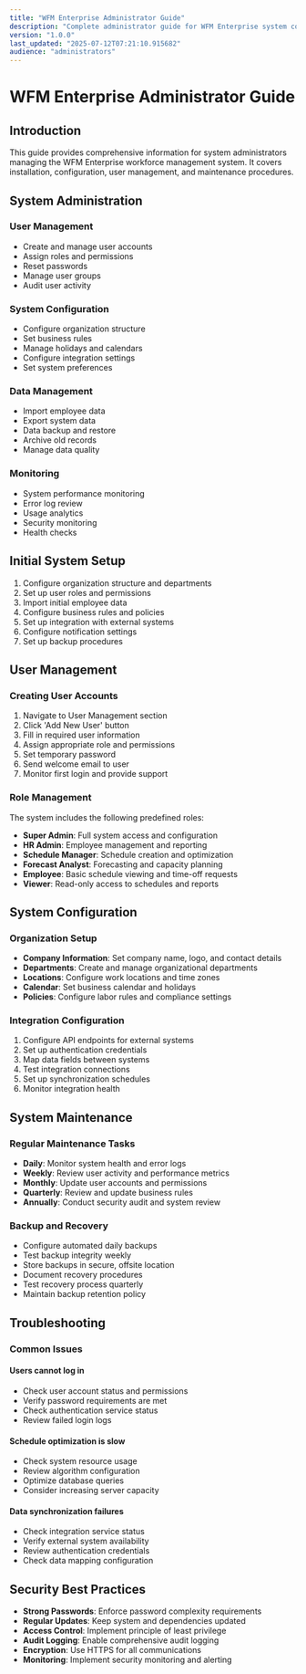```yaml
---
title: "WFM Enterprise Administrator Guide"
description: "Complete administrator guide for WFM Enterprise system configuration"
version: "1.0.0"
last_updated: "2025-07-12T07:21:10.915682"
audience: "administrators"
---
```


# WFM Enterprise Administrator Guide

## Introduction

This guide provides comprehensive information for system administrators managing the WFM Enterprise workforce management system. It covers installation, configuration, user management, and maintenance procedures.

## System Administration

### User Management

- Create and manage user accounts
- Assign roles and permissions
- Reset passwords
- Manage user groups
- Audit user activity

### System Configuration

- Configure organization structure
- Set business rules
- Manage holidays and calendars
- Configure integration settings
- Set system preferences

### Data Management

- Import employee data
- Export system data
- Data backup and restore
- Archive old records
- Manage data quality

### Monitoring

- System performance monitoring
- Error log review
- Usage analytics
- Security monitoring
- Health checks

## Initial System Setup

1. Configure organization structure and departments
2. Set up user roles and permissions
3. Import initial employee data
4. Configure business rules and policies
5. Set up integration with external systems
6. Configure notification settings
7. Set up backup procedures

## User Management

### Creating User Accounts

1. Navigate to User Management section
2. Click 'Add New User' button
3. Fill in required user information
4. Assign appropriate role and permissions
5. Set temporary password
6. Send welcome email to user
7. Monitor first login and provide support

### Role Management

The system includes the following predefined roles:

- **Super Admin**: Full system access and configuration
- **HR Admin**: Employee management and reporting
- **Schedule Manager**: Schedule creation and optimization
- **Forecast Analyst**: Forecasting and capacity planning
- **Employee**: Basic schedule viewing and time-off requests
- **Viewer**: Read-only access to schedules and reports

## System Configuration

### Organization Setup

- **Company Information**: Set company name, logo, and contact details
- **Departments**: Create and manage organizational departments
- **Locations**: Configure work locations and time zones
- **Calendar**: Set business calendar and holidays
- **Policies**: Configure labor rules and compliance settings

### Integration Configuration

1. Configure API endpoints for external systems
2. Set up authentication credentials
3. Map data fields between systems
4. Test integration connections
5. Set up synchronization schedules
6. Monitor integration health

## System Maintenance

### Regular Maintenance Tasks

- **Daily**: Monitor system health and error logs
- **Weekly**: Review user activity and performance metrics
- **Monthly**: Update user accounts and permissions
- **Quarterly**: Review and update business rules
- **Annually**: Conduct security audit and system review

### Backup and Recovery

- Configure automated daily backups
- Test backup integrity weekly
- Store backups in secure, offsite location
- Document recovery procedures
- Test recovery process quarterly
- Maintain backup retention policy

## Troubleshooting

### Common Issues

#### Users cannot log in

- Check user account status and permissions
- Verify password requirements are met
- Check authentication service status
- Review failed login logs

#### Schedule optimization is slow

- Check system resource usage
- Review algorithm configuration
- Optimize database queries
- Consider increasing server capacity

#### Data synchronization failures

- Check integration service status
- Verify external system availability
- Review authentication credentials
- Check data mapping configuration

## Security Best Practices

- **Strong Passwords**: Enforce password complexity requirements
- **Regular Updates**: Keep system and dependencies updated
- **Access Control**: Implement principle of least privilege
- **Audit Logging**: Enable comprehensive audit logging
- **Encryption**: Use HTTPS for all communications
- **Monitoring**: Implement security monitoring and alerting
